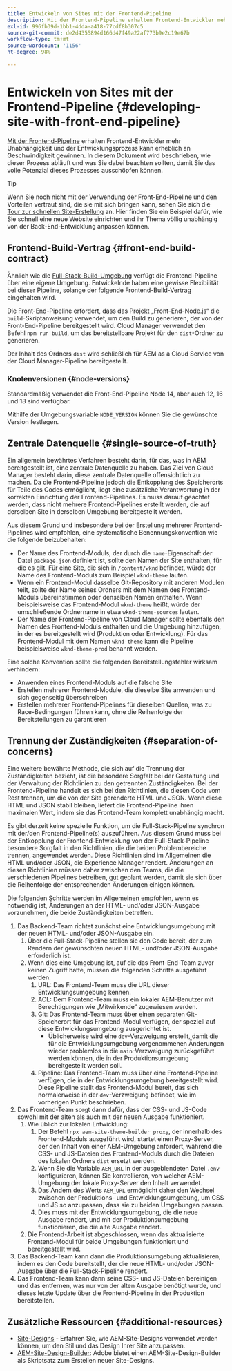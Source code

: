 ```yaml
---
title: Entwickeln von Sites mit der Frontend-Pipeline
description: Mit der Frontend-Pipeline erhalten Frontend-Entwickler mehr Unabhängigkeit und der Entwicklungsprozess wird erheblich beschleunigt. In diesem Dokument werden einige besondere Überlegungen zum Frontend-Build-Prozess beschrieben, die berücksichtigt werden sein sollten.
exl-id: 996fb39d-1bb1-4dda-a418-77cdf8b307c5
source-git-commit: de2d4355894d166d47f49a22af773b9e2c19e67b
workflow-type: tm+mt
source-wordcount: '1156'
ht-degree: 98%

---
```



# Entwickeln von Sites mit der Frontend-Pipeline {#developing-site-with-front-end-pipeline}

[Mit der Frontend-Pipeline](/help/implementing/cloud-manager/configuring-pipelines/introduction-ci-cd-pipelines.md#front-end) erhalten Frontend-Entwickler mehr Unabhängigkeit und der Entwicklungsprozess kann erheblich an Geschwindigkeit gewinnen. In diesem Dokument wird beschrieben, wie dieser Prozess abläuft und was Sie dabei beachten sollten, damit Sie das volle Potenzial dieses Prozesses ausschöpfen können.

>[!TIP]
>
>Wenn Sie noch nicht mit der Verwendung der Front-End-Pipeline und den Vorteilen vertraut sind, die sie mit sich bringen kann, sehen Sie sich die [Tour zur schnellen Site-Erstellung](/help/journey-sites/quick-site/overview.md) an. Hier finden Sie ein Beispiel dafür, wie Sie schnell eine neue Website einrichten und ihr Thema völlig unabhängig von der Back-End-Entwicklung anpassen können.

## Frontend-Build-Vertrag {#front-end-build-contract}

Ähnlich wie die [Full-Stack-Build-Umgebung](/help/implementing/cloud-manager/getting-access-to-aem-in-cloud/build-environment-details.md) verfügt die Frontend-Pipeline über eine eigene Umgebung. Entwickelnde haben eine gewisse Flexibilität bei dieser Pipeline, solange der folgende Frontend-Build-Vertrag eingehalten wird.

Die Front-End-Pipeline erfordert, dass das Projekt „Front-End-Node.js“ die `build`-Skriptanweisung verwendet, um den Build zu generieren, der von der Front-End-Pipeline bereitgestellt wird. Cloud Manager verwendet den Befehl `npm run build`, um das bereitstellbare Projekt für den `dist`-Ordner zu generieren.

Der Inhalt des Ordners `dist` wird schließlich für AEM as a Cloud Service von der Cloud Manager-Pipeline bereitgestellt.

### Knotenversionen {#node-versions}

Standardmäßig verwendet die Front-End-Pipeline Node 14, aber auch 12, 16 und 18 sind verfügbar.

Mithilfe der Umgebungsvariable `NODE_VERSION` können Sie die gewünschte Version festlegen.

## Zentrale Datenquelle {#single-source-of-truth}

Ein allgemein bewährtes Verfahren besteht darin, für das, was in AEM bereitgestellt ist, eine zentrale Datenquelle zu haben. Das Ziel von Cloud Manager besteht darin, diese zentrale Datenquelle offensichtlich zu machen. Da die Frontend-Pipeline jedoch die Entkopplung des Speicherorts für Teile des Codes ermöglicht, liegt eine zusätzliche Verantwortung in der korrekten Einrichtung der Frontend-Pipelines. Es muss darauf geachtet werden, dass nicht mehrere Frontend-Pipelines erstellt werden, die auf derselben Site in derselben Umgebung bereitgestellt werden.

Aus diesem Grund und insbesondere bei der Erstellung mehrerer Frontend-Pipelines wird empfohlen, eine systematische Benennungskonvention wie die folgende beizubehalten:

* Der Name des Frontend-Moduls, der durch die `name`-Eigenschaft der Datei `package.json` definiert ist, sollte den Namen der Site enthalten, für die es gilt. Für eine Site, die sich in `/content/wknd` befindet, würde der Name des Frontend-Moduls zum Beispiel `wknd-theme` lauten.
* Wenn ein Frontend-Modul dasselbe Git-Repository mit anderen Modulen teilt, sollte der Name seines Ordners mit dem Namen des Frontend-Moduls übereinstimmen oder denselben Namen enthalten. Wenn beispielsweise das Frontend-Modul `wknd-theme` heißt, würde der umschließende Ordnername in etwa `wknd-theme-sources` lauten.
* Der Name der Frontend-Pipeline von Cloud Manager sollte ebenfalls den Namen des Frontend-Moduls enthalten und die Umgebung hinzufügen, in der es bereitgestellt wird (Produktion oder Entwicklung). Für das Frontend-Modul mit dem Namen `wknd-theme` kann die Pipeline beispielsweise `wknd-theme-prod` benannt werden.

Eine solche Konvention sollte die folgenden Bereitstellungsfehler wirksam verhindern:

* Anwenden eines Frontend-Moduls auf die falsche Site
* Erstellen mehrerer Frontend-Module, die dieselbe Site anwenden und sich gegenseitig überschreiben
* Erstellen mehrerer Frontend-Pipelines für dieselben Quellen, was zu Race-Bedingungen führen kann, ohne die Reihenfolge der Bereitstellungen zu garantieren

## Trennung der Zuständigkeiten {#separation-of-concerns}

Eine weitere bewährte Methode, die sich auf die Trennung der Zuständigkeiten bezieht, ist die besondere Sorgfalt bei der Gestaltung und der Verwaltung der Richtlinien zu den getrennten Zuständigkeiten. Bei der Frontend-Pipeline handelt es sich bei den Richtlinien, die diesen Code vom Rest trennen, um die von der Site gerenderte HTML und JSON. Wenn diese HTML und JSON stabil bleiben, liefert die Frontend-Pipeline ihren maximalen Wert, indem sie das Frontend-Team komplett unabhängig macht.

Es gibt derzeit keine spezielle Funktion, um die Full-Stack-Pipeline synchron mit der/den Frontend-Pipeline(s) auszuführen. Aus diesem Grund muss bei der Entkopplung der Frontend-Entwicklung von der Full-Stack-Pipeline besondere Sorgfalt in den Richtlinien, die die beiden Problembereiche trennen, angewendet werden. Diese Richtlinien sind im Allgemeinen die HTML und/oder JSON, die Experience Manager rendert. Änderungen an diesen Richtlinien müssen daher zwischen den Teams, die die verschiedenen Pipelines betreiben, gut geplant werden, damit sie sich über die Reihenfolge der entsprechenden Änderungen einigen können.

Die folgenden Schritte werden im Allgemeinen empfohlen, wenn es notwendig ist, Änderungen an der HTML- und/oder JSON-Ausgabe vorzunehmen, die beide Zuständigkeiten betreffen.

1. Das Backend-Team richtet zunächst eine Entwicklungsumgebung mit der neuen HTML- und/oder JSON-Ausgabe ein.
   1. Über die Full-Stack-Pipeline stellen sie den Code bereit, der zum Rendern der gewünschten neuen HTML- und/oder JSON-Ausgabe erforderlich ist.
   1. Wenn dies eine Umgebung ist, auf die das Front-End-Team zuvor keinen Zugriff hatte, müssen die folgenden Schritte ausgeführt werden.
      1. URL: Das Frontend-Team muss die URL dieser Entwicklungsumgebung kennen.
      1. ACL: Dem Frontend-Team muss ein lokaler AEM-Benutzer mit Berechtigungen wie „Mitwirkende“ zugewiesen werden.
      1. Git: Das Frontend-Team muss über einen separaten Git-Speicherort für das Frontend-Modul verfügen, der speziell auf diese Entwicklungsumgebung ausgerichtet ist.
         * Üblicherweise wird eine `dev`-Verzweigung erstellt, damit die für die Entwicklungsumgebung vorgenommenen Änderungen wieder problemlos in die `main`-Verzweigung zurückgeführt werden können, die in der Produktionsumgebung bereitgestellt werden soll.
      1. Pipeline: Das Frontend-Team muss über eine Frontend-Pipeline verfügen, die in der Entwicklungsumgebung bereitgestellt wird. Diese Pipeline stellt das Frontend-Modul bereit, das sich normalerweise in der `dev`-Verzweigung befindet, wie im vorherigen Punkt beschrieben.
1. Das Frontend-Team sorgt dann dafür, dass der CSS- und JS-Code sowohl mit der alten als auch mit der neuen Ausgabe funktioniert.
   1. Wie üblich zur lokalen Entwicklung:
      1. Der Befehl `npx aem-site-theme-builder proxy`, der innerhalb des Frontend-Moduls ausgeführt wird, startet einen Proxy-Server, der den Inhalt von einer AEM-Umgebung anfordert, während die CSS- und JS-Dateien des Frontend-Moduls durch die Dateien des lokalen Ordners `dist` ersetzt werden.
      1. Wenn Sie die Variable `AEM_URL` in der ausgeblendeten Datei `.env` konfigurieren, können Sie kontrollieren, von welcher AEM-Umgebung der lokale Proxy-Server den Inhalt verwendet.
      1. Das Ändern des Werts `AEM_URL` ermöglicht daher den Wechsel zwischen der Produktions- und Entwicklungsumgebung, um CSS und JS so anzupassen, dass sie zu beiden Umgebungen passen.
      1. Dies muss mit der Entwicklungsumgebung, die die neue Ausgabe rendert, und mit der Produktionsumgebung funktionieren, die die alte Ausgabe rendert.
   1. Die Frontend-Arbeit ist abgeschlossen, wenn das aktualisierte Frontend-Modul für beide Umgebungen funktioniert und bereitgestellt wird.
1. Das Backend-Team kann dann die Produktionsumgebung aktualisieren, indem es den Code bereitstellt, der die neue HTML- und/oder JSON-Ausgabe über die Full-Stack-Pipeline rendert.
1. Das Frontend-Team kann dann seine CSS- und JS-Dateien bereinigen und das entfernen, was nur von der alten Ausgabe benötigt wurde, und dieses letzte Update über die Frontend-Pipeline in der Produktion bereitstellen.

## Zusätzliche Ressourcen {#additional-resources}

* [Site-Designs](/help/sites-cloud/administering/site-creation/site-themes.md) - Erfahren Sie, wie AEM-Site-Designs verwendet werden können, um den Stil und das Design Ihrer Site anzupassen.
* [AEM-Site-Design-Builder](https://github.com/adobe/aem-site-theme-builder): Adobe bietet einen AEM-Site-Design-Builder als Skriptsatz zum Erstellen neuer Site-Designs.
